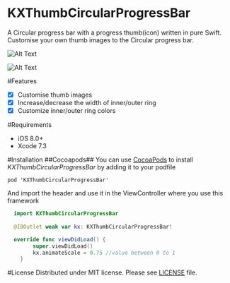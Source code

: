 # KXThumbCircularProgressBar
A Circular progress bar with a progress thumb(icon) written in pure Swift.
Customise your own thumb images to the Circular progress bar.


![Alt Text](https://github.com/khanxc/KXThumbCircularProgressBar/blob/master/Example/KXThumbCircular-Example/KXThumbCircular-Example/rkt.gif)


![Alt Text](https://github.com/khanxc/KXThumbCircularProgressBar/blob/master/Example/KXThumbCircular-Example/KXThumbCircular-Example/fal.gif)



#Features
- [x] Customise thumb images
- [x] Increase/decrease the width of inner/outer ring
- [x] Customize inner/outer ring colors

#Requirements
- iOS 8.0+
- Xcode 7.3

#Installation
##Cocoapods##
You can use [CocoaPods](http://cocoapods.org/pods/KXThumbCircularProgressBar) to install *KXThumbCircularProgressBar* by adding it to your podfile

```
pod 'KXThumbCircularProgressBar'
```
And import the header and use it in the ViewController where you use this framework

```swift 
  import KXThumbCircularProgressBar
  
  @IBOutlet weak var kx: KXThumbCircularProgressBar!

  override func viewDidLoad() {
        super.viewDidLoad()
        kx.animateScale = 0.75 //value between 0 to 1
    } 
```

#License
Distributed under MIT license. Please see [LICENSE](https://github.com/khanxc/KXThumbCircularProgressBar/blob/master/LICENSE.md) file.

  
  
